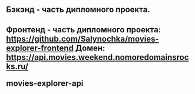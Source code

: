 <h2>Бэкэнд - часть дипломного проекта.<h2>

Фронтенд - часть дипломного проекта: https://github.com/Salynochka/movies-explorer-frontend
Домен: https://api.movies.weekend.nomoredomainsrocks.ru/


movies-explorer-api

